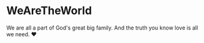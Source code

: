 # WeAreTheWorld
We are all a part of God's great big family. And the truth you know love is all we need. ❤️
